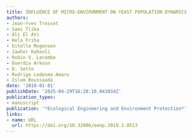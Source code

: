 ```yaml
---
title: INFLUENCE OF MICRO-ENVIRONMENT ON YEAST POPULATION DYNAMICS
authors:
- Jean‐Yves Trosset
- Sami Tliba
- Ali El Ati
- Hela Friha
- Estelle Mogensen
- Jawher Kahouli
- Robin V. Lacombe
- Ouerdia Arkoun
- D. Sette
- Rodrigo Ledesma‐Amaro
- Islam Boussaada
date: '2019-01-01'
publishDate: '2025-04-29T16:28:10.041034Z'
publication_types:
- manuscript
publication: '*Ecological Engineering and Environment Protection*'
links:
- name: URL
  url: https://doi.org/10.32006/eeep.2019.2.0513
---
```

